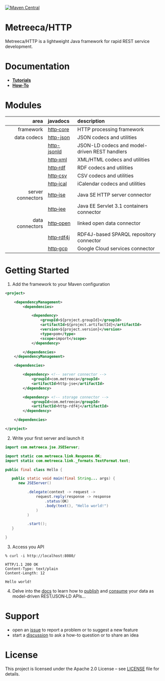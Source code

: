 [![Maven Central](https://img.shields.io/maven-central/v/com.metreeca/http.svg)](https://central.sonatype.com/artifact/com.metreeca/http/3.0.0/versions)

# Metreeca/HTTP

Metreeca/HTTP is a lightweight Java framework for rapid REST service development.

# Documentation
- **[Tutorials](tutorials/index.md)**
- **[How-To](how-to/index.md)**

# Modules

|              area | javadocs                                                     | description                                   |
| ----------------: | :----------------------------------------------------------- | :-------------------------------------------- |
|         framework | [http‑core](https://javadoc.io/doc/com.metreeca/http-core)   | HTTP processing framework                     |
|       data codecs | [http-json](https://javadoc.io/doc/com.metreeca/http-json)   | JSON codecs and utilities                     |
|                   | [http-jsonld](https://javadoc.io/doc/com.metreeca/http-jsonld) | JSON-LD codecs and model-driven REST handlers |
|                   | [http‑xml](https://javadoc.io/doc/com.metreeca/http-xml)     | XML/HTML codecs and utilities                 |
|                   | [http‑rdf](https://javadoc.io/doc/com.metreeca/http-rdf)     | RDF codecs and utilities                      |
|                   | [http‑csv](https://javadoc.io/doc/com.metreeca/http-csv)     | CSV codecs and utilities                      |
|                   | [http‑ical](https://javadoc.io/doc/com.metreeca/http-ical)   | iCalendar codecs and utilities                |
| server connectors | [http‑jse](https://javadoc.io/doc/com.metreeca/http-jse)     | Java SE HTTP server connector                 |
|                   | [http‑jee](https://javadoc.io/doc/com.metreeca/http-jee)     | Java EE Servlet 3.1 containers connector      |
|   data connectors | [http‑open](https://javadoc.io/doc/com.metreeca/http-open)   | linked open data connector                    |
|                   | [http‑rdf4j](https://javadoc.io/doc/com.metreeca/http-rdf4j) | RDF4J-based SPARQL repository connector       |
|                   | [http‑gcp](https://javadoc.io/doc/com.metreeca/http-gcp)     | Google Cloud services connector               |

# Getting Started

1. Add the framework to your Maven configuration

```xml 
<project>

    <dependencyManagement>
        <dependencies>

            <dependency>
                <groupId>${project.groupId}</groupId>
                <artifactId>${project.artifactId}</artifactId>
                <version>${project.version}</version>
                <type>pom</type>
                <scope>import</scope>
            </dependency>

        </dependencies>
    </dependencyManagement>

    <dependencies>

        <dependency> <!-- server connector -->
            <groupId>com.metreeca</groupId>
            <artifactId>http-jse</artifactId>
        </dependency>

        <dependency> <!-- storage connector -->
            <groupId>com.metreeca</groupId>
            <artifactId>http-rdf4j</artifactId>
        </dependency>

    </dependencies>

</project>
```

2. Write your first server and launch it

```java
import com.metreeca.jse.JSEServer;

import static com.metreeca.link.Response.OK;
import static com.metreeca.link._formats.TextFormat.text;

public final class Hello {

   public static void main(final String... args) {
      new JSEServer()

          .delegate(context -> request ->
              request.reply(response -> response
                  .status(OK)
                  .body(text(), "Hello world!")
              )
          )

          .start();
   }

}
```

3. Access you API

```shell
% curl -i http://localhost:8080/

HTTP/1.1 200 OK
Content-Type: text/plain
Content-Length: 12

Hello world!
```

4. Delve into the [docs](https://metreeca.github.io/http/) to learn how
   to [publish](http://metreeca.github.io/http/tutorials/publishing-jsonld-apis)
   and [consume](https://metreeca.github.io/http/tutorials/consuming-jsonld-apis) your data as model-driven REST/JSON‑LD
   APIs…

# Support

- open an [issue](https://github.com/metreeca/http/issues) to report a problem or to suggest a new feature
- start a [discussion](https://github.com/metreeca/http/discussions) to ask a how-to question or to share an idea

# License

This project is licensed under the Apache 2.0 License – see [LICENSE](https://github.com/metreeca/http/blob/main/LICENSE)
file for details.
